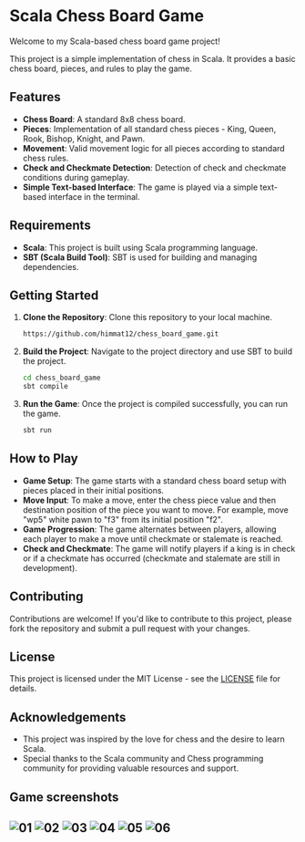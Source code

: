 # Scala Chess Board Game

Welcome to my Scala-based chess board game project!

This project is a simple implementation of chess in Scala. It provides a basic chess board, pieces, and rules to play the game.

## Features

- **Chess Board**: A standard 8x8 chess board.
- **Pieces**: Implementation of all standard chess pieces - King, Queen, Rook, Bishop, Knight, and Pawn.
- **Movement**: Valid movement logic for all pieces according to standard chess rules.
- **Check and Checkmate Detection**: Detection of check and checkmate conditions during gameplay.
- **Simple Text-based Interface**: The game is played via a simple text-based interface in the terminal.

## Requirements

- **Scala**: This project is built using Scala programming language.
- **SBT (Scala Build Tool)**: SBT is used for building and managing dependencies.

## Getting Started

1. **Clone the Repository**: Clone this repository to your local machine.
   ```bash
   https://github.com/himmat12/chess_board_game.git
   ```
2. **Build the Project**: Navigate to the project directory and use SBT to build the project.
   ```bash
   cd chess_board_game
   sbt compile
   ```
3. **Run the Game**: Once the project is compiled successfully, you can run the game.
   ```bash
   sbt run
   ```

## How to Play

- **Game Setup**: The game starts with a standard chess board setup with pieces placed in their initial positions.
- **Move Input**: To make a move, enter the chess piece value and then destination position of the piece you want to move. For example, move "wp5" white pawn to "f3" from its initial position "f2".
- **Game Progression**: The game alternates between players, allowing each player to make a move until checkmate or stalemate is reached.
- **Check and Checkmate**: The game will notify players if a king is in check or if a checkmate has occurred (checkmate and stalemate are still in development).

## Contributing

Contributions are welcome! If you'd like to contribute to this project, please fork the repository and submit a pull request with your changes.

## License

This project is licensed under the MIT License - see the [LICENSE](LICENSE) file for details.

## Acknowledgements

- This project was inspired by the love for chess and the desire to learn Scala.
- Special thanks to the Scala community and Chess programming community for providing valuable resources and support.


## Game screenshots
![01](https://github.com/himmat12/chess_board_game/assets/48753714/2d16cd58-12ae-4050-b03e-56f371deeb76)
![02](https://github.com/himmat12/chess_board_game/assets/48753714/545c3d1c-13eb-4d9e-b513-c1b5e32259aa)
![03](https://github.com/himmat12/chess_board_game/assets/48753714/20ec6813-bd86-462b-a9ed-474e3311a01b)
![04](https://github.com/himmat12/chess_board_game/assets/48753714/7e0277c1-8ded-4e00-a9f4-9bbb355bdf53)
![05](https://github.com/himmat12/chess_board_game/assets/48753714/5c4d613b-dbe7-4694-9523-5db2f15dbaa5)
![06](https://github.com/himmat12/chess_board_game/assets/48753714/51bf01f2-46c0-4e2c-98bc-9237e2a22b4d)
---
